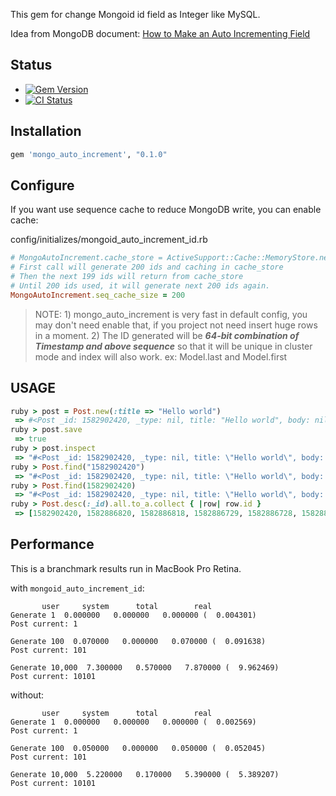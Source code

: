 This gem for change Mongoid id field as Integer like MySQL.

Idea from MongoDB document: [How to Make an Auto Incrementing Field](http://www.mongodb.org/display/DOCS/How+to+Make+an+Auto+Incrementing+Field)


## Status

- [![Gem Version](https://badge.fury.io/rb/mongo_auto_increment.svg)](https://rubygems.org/gems/mongo_auto_increment)
- [![CI Status](https://api.travis-ci.org/huacnlee/mongoid_auto_increment_id.svg)](http://travis-ci.org/huacnlee/mongoid_auto_increment_id)

## Installation

```ruby
gem 'mongo_auto_increment', "0.1.0"
```

## Configure

If you want use sequence cache to reduce MongoDB write, you can enable cache:

config/initializes/mongoid_auto_increment_id.rb

```ruby
# MongoAutoIncrement.cache_store = ActiveSupport::Cache::MemoryStore.new
# First call will generate 200 ids and caching in cache_store
# Then the next 199 ids will return from cache_store
# Until 200 ids used, it will generate next 200 ids again.
MongoAutoIncrement.seq_cache_size = 200
```

> NOTE: 1) mongo_auto_increment is very fast in default config, you may don't need enable that, if you project not need insert huge rows in a moment.
        2) The ID generated will be ***64-bit combination of Timestamp and above sequence*** so that it will be unique in cluster mode and index will also work. ex: Model.last and Model.first
        


## USAGE

```ruby
ruby > post = Post.new(:title => "Hello world")
 => #<Post _id: 1582902420, _type: nil, title: "Hello world", body: nil>
ruby > post.save
 => true
ruby > post.inspect
 => "#<Post _id: 1582902420, _type: nil, title: \"Hello world\", body: nil>"
ruby > Post.find("1582902420")
 => "#<Post _id: 1582902420, _type: nil, title: \"Hello world\", body: nil>"
ruby > Post.find(1582902420)
 => "#<Post _id: 1582902420, _type: nil, title: \"Hello world\", body: nil>"
ruby > Post.desc(:_id).all.to_a.collect { |row| row.id }
 => [1582902420, 1582886820, 1582886818, 1582886729, 1582886728, 1582886722, 1582886720, 1582886714, 1582886696]
```


## Performance

This is a branchmark results run in MacBook Pro Retina.

with `mongoid_auto_increment_id`:

```
       user     system      total        real
Generate 1  0.000000   0.000000   0.000000 (  0.004301)
Post current: 1

Generate 100  0.070000   0.000000   0.070000 (  0.091638)
Post current: 101

Generate 10,000  7.300000   0.570000   7.870000 (  9.962469)
Post current: 10101
```

without:

```
       user     system      total        real
Generate 1  0.000000   0.000000   0.000000 (  0.002569)
Post current: 1

Generate 100  0.050000   0.000000   0.050000 (  0.052045)
Post current: 101

Generate 10,000  5.220000   0.170000   5.390000 (  5.389207)
Post current: 10101
```
